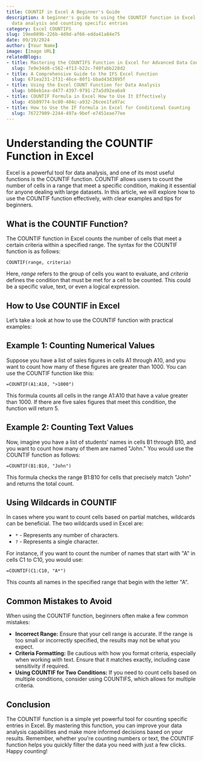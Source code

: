 ```yaml
---
title: COUNTIF in Excel A Beginner's Guide
description: A beginner's guide to using the COUNTIF function in Excel for effective
  data analysis and counting specific entries
category: Excel COUNTIFS
slug: 19ee089b-226b-4d9d-af66-edda41a84e75
date: 09/19/2024
author: [Your Name]
image: [Image URL]
relatedBlogs:
- title: Mastering the COUNTIFS Function in Excel for Advanced Data Counting
  slug: 7e9e34d8-c562-4f13-b22c-740fabb228d2
- title: A Comprehensive Guide to the IFS Excel Function
  slug: 671ea231-2f31-46ce-80f1-bbad43d3895f
- title: Using the Excel COUNT Function for Data Analysis
  slug: b08eb1ea-d477-4397-9791-27a5d92ea6a9
- title: COUNTIF Formula in Excel How to Use It Effectively
  slug: 45b89774-bc80-404c-a932-26cee1fa97ac
- title: How to Use the IF Formula in Excel for Conditional Counting
  slug: 76727909-2244-497a-9bef-e7451eae77ee
---
```


# Understanding the COUNTIF Function in Excel

Excel is a powerful tool for data analysis, and one of its most useful functions is the COUNTIF function. COUNTIF allows users to count the number of cells in a range that meet a specific condition, making it essential for anyone dealing with large datasets. In this article, we will explore how to use the COUNTIF function effectively, with clear examples and tips for beginners.

## What is the COUNTIF Function?

The COUNTIF function in Excel counts the number of cells that meet a certain criteria within a specified range. The syntax for the COUNTIF function is as follows:

```excel
COUNTIF(range, criteria)
```

Here, *range* refers to the group of cells you want to evaluate, and *criteria* defines the condition that must be met for a cell to be counted. This could be a specific value, text, or even a logical expression.

## How to Use COUNTIF in Excel

Let’s take a look at how to use the COUNTIF function with practical examples:

## Example 1: Counting Numerical Values

Suppose you have a list of sales figures in cells A1 through A10, and you want to count how many of these figures are greater than 1000. You can use the COUNTIF function like this:

```excel
=COUNTIF(A1:A10, ">1000")
```

This formula counts all cells in the range A1:A10 that have a value greater than 1000. If there are five sales figures that meet this condition, the function will return 5.

## Example 2: Counting Text Values

Now, imagine you have a list of students' names in cells B1 through B10, and you want to count how many of them are named "John." You would use the COUNTIF function as follows:

```excel
=COUNTIF(B1:B10, "John")
```

This formula checks the range B1:B10 for cells that precisely match "John" and returns the total count.

## Using Wildcards in COUNTIF

In cases where you want to count cells based on partial matches, wildcards can be beneficial. The two wildcards used in Excel are:
- `*` - Represents any number of characters.
- `?` - Represents a single character.

For instance, if you want to count the number of names that start with "A" in cells C1 to C10, you would use:

```excel
=COUNTIF(C1:C10, "A*")
```

This counts all names in the specified range that begin with the letter "A".

## Common Mistakes to Avoid

When using the COUNTIF function, beginners often make a few common mistakes:
- **Incorrect Range:** Ensure that your cell range is accurate. If the range is too small or incorrectly specified, the results may not be what you expect.
- **Criteria Formatting:** Be cautious with how you format criteria, especially when working with text. Ensure that it matches exactly, including case sensitivity if required.
- **Using COUNTIF for Two Conditions:** If you need to count cells based on multiple conditions, consider using COUNTIFS, which allows for multiple criteria.

## Conclusion

The COUNTIF function is a simple yet powerful tool for counting specific entries in Excel. By mastering this function, you can improve your data analysis capabilities and make more informed decisions based on your results. Remember, whether you're counting numbers or text, the COUNTIF function helps you quickly filter the data you need with just a few clicks. Happy counting!